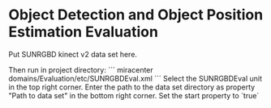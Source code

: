 # Object Detection and Object Position Estimation Evaluation
Put SUNRGBD kinect v2 data set here.

Then run in project directory:
´´´
miracenter domains/Evaluation/etc/SUNRGBDEval.xml
´´´
Select the SUNRGBDEval unit in the top right corner.
Enter the path to the data set directory as property "Path to data set" in the bottom right corner.
Set the start property to ´true´

